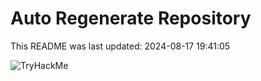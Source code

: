 # Auto Regenerate Repository

This README was last updated: 2024-08-17 19:41:05

 ![TryHackMe](https://tryhackme.com/badge/533634)